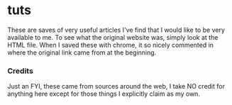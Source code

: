 tuts
====

These are saves of very useful articles I've find that I would like to be very available to me.
To see what the original website was, simply look at the HTML file. When I saved these with chrome, it so nicely commented in where the original link came from at the beginning.

### Credits ###
Just an FYI, these came from sources around the web, I take NO credit for anything here except for those things I explicitly claim as my own.